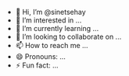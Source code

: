 - 👋 Hi, I’m @sinetsehay
- 👀 I’m interested in ...
- 🌱 I’m currently learning ...
- 💞️ I’m looking to collaborate on ...
- 📫 How to reach me ...
- 😄 Pronouns: ...
- ⚡ Fun fact: ...

<!---
sinetsehay/sinetsehay is a ✨ special ✨ repository because its `README.md` (this file) appears on your GitHub profile.
You can click the Preview link to take a look at your changes.
--->
